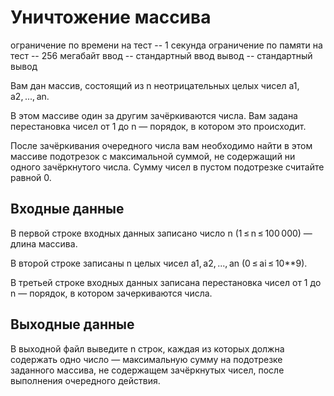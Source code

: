 # Уничтожение массива
ограничение по времени на тест -- 1 секунда
ограничение по памяти на тест -- 256 мегабайт
ввод -- стандартный ввод
вывод -- стандартный вывод

Вам дан массив, состоящий из n неотрицательных целых чисел a1, a2, ..., an.

В этом массиве один за другим зачёркиваются числа. Вам задана перестановка чисел от 1 до n — порядок, в котором это происходит.

После зачёркивания очередного числа вам необходимо найти в этом массиве подотрезок с максимальной суммой, не содержащий ни одного зачёркнутого числа. Сумму чисел в пустом подотрезке считайте равной 0.

## Входные данные
В первой строке входных данных записано число n (1 ≤ n ≤ 100 000) — длина массива.

В второй строке записаны n целых чисел a1, a2, ..., an (0 ≤ ai ≤ 10**9).

В третьей строке входных данных записана перестановка чисел от 1 до n — порядок, в котором зачеркиваются числа.

## Выходные данные
В выходной файл выведите n строк, каждая из которых должна содержать одно число — максимальную сумму на подотрезке заданного массива, не содержащем зачёркнутых чисел, после выполнения очередного действия.
